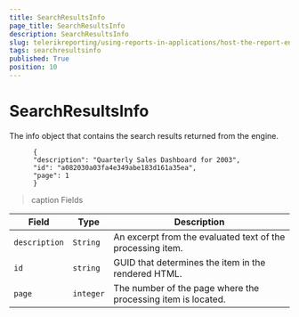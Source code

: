 ```yaml
---
title: SearchResultsInfo
page_title: SearchResultsInfo 
description: SearchResultsInfo
slug: telerikreporting/using-reports-in-applications/host-the-report-engine-remotely/telerik-reporting-rest-services/rest-api-reference/json-entities/searchresultsinfo
tags: searchresultsinfo
published: True
position: 10
---
```


# SearchResultsInfo



The info object that contains the search results returned from the engine.       


    
          {
          "description": "Quarterly Sales Dashboard for 2003",
          "id": "a082030a03fa4e349abe183d161a35ea",
          "page": 1
          }
        


>caption Fields

| Field | Type | Description |
| ------ | ------ | ------ |
|`description`|`String`|An excerpt from the evaluated text of the processing item.|
|`id`|`string`|GUID that determines the item in the rendered HTML.|
|`page`|`integer`|The number of the page where the processing item is located.|

